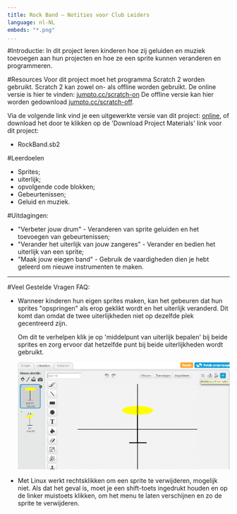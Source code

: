 ```yaml
---
title: Rock Band — Notities voor Club Leiders
language: nl-NL
embeds: "*.png"
...
```


#Introductie:
In dit project leren kinderen hoe zij geluiden en muziek toevoegen aan hun projecten en hoe ze een sprite kunnen veranderen en programmeren.

#Resources
Voor dit project moet het programma Scratch 2 worden gebruikt. Scratch 2 kan zowel on- als offline worden gebruikt. De online versie is hier te vinden: [jumpto.cc/scratch-on](http://jumpto.cc/scratch-on) De offline versie kan hier worden gedownload [jumpto.cc/scratch-off](http://jumpto.cc/scratch-off).

Via de volgende link vind je een uitgewerkte versie van dit project: <a href="http://scratch.mit.edu/projects/26741186/#editor">online</a>, of download het door te klikken op de 'Download Project Materials' link voor dit project:

+ RockBand.sb2

#Leerdoelen
+ Sprites;
+ uiterlijk;
+ opvolgende code blokken;
+ Gebeurtenissen;
+ Geluid en muziek.

#Uitdagingen:
+ "Verbeter jouw drum" - Veranderen van sprite geluiden en het toevoegen van gebeurtenissen;
+ "Verander het uiterlijk van jouw zangeres" - Verander en bedien het uiterlijk van een sprite;
+ "Maak jouw eiegen band" - Gebruik de vaardigheden dien je hebt geleerd om nieuwe instrumenten te maken.
*************************************************************************************************
#Veel Gestelde Vragen FAQ:
+ Wanneer kinderen hun eigen sprites maken, kan het gebeuren dat hun sprites "opspringen" als erop geklikt wordt en het uiterlijk veranderd. Dit komt dan omdat de twee uiterlijkheden niet op dezelfde plek gecentreerd zijn.

    Om dit te verhelpen klik je op 'middelpunt van uiterlijk bepalen' bij beide sprites en zorg ervoor dat hetzelfde punt bij beide uiterlijkheden wordt gebruikt.
	
	![screenshot](band-centerNL.png)

+ Met Linux werkt rechtsklikken om een sprite te verwijderen, mogelijk niet. Als dat het geval is, moet je een shift-toets ingedrukt houden en op de linker muistoets klikken, om het menu te laten verschijnen en zo de sprite te verwijderen.